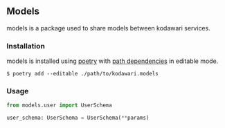 ## Models
models is a package used to share models between kodawari services.

### Installation
models is installed using [poetry](https://python-poetry.org/docs/) with [path dependencies](https://python-poetry.org/docs/dependency-specification/#path-dependencies) in editable mode.

```console
$ poetry add --editable ./path/to/kodawari.models
```

### Usage
```python
from models.user import UserSchema

user_schema: UserSchema = UserSchema(**params)
```

